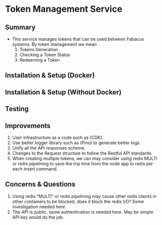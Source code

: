 # Token Management Service
## Summary
- This service manages tokens that can be used between Fabacus systems. By token management we mean 
  1. Tokens Generation
  2. Checking a Token Status
  3. Redeeming a Token
## Installation & Setup (Docker)


## Installation & Setup (Without Docker)

## Testing


## Improvements
1. User infrastructure as a code such as (CDK).
2. Use better logger library such as (Pino) to generate better logs.
3. Unify all the API responses scheme.
4. Changes to the Request structure to follow the Restful API standards.
5. When creating multiple tokens, we can may consider using redis MULTI or redis pipelining to save the trip time from the node app to redis per each insert command.
## Concerns & Questions
1. Using redis "MULTI" or redis pipelining may cause other redis clients in other containers to be blocked, does it block the redis I/O? Some investigation needed here.
2. The API is public, some authentication is needed here. May be simple API key would do the job.

